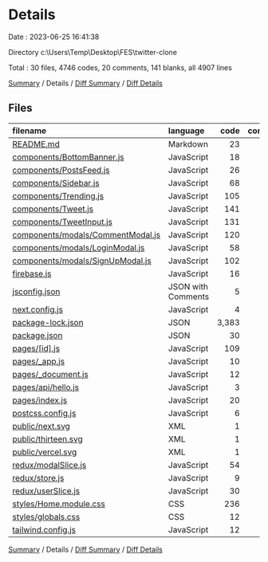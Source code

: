 # Details

Date : 2023-06-25 16:41:38

Directory c:\\Users\\Temp\\Desktop\\FES\\twitter-clone

Total : 30 files,  4746 codes, 20 comments, 141 blanks, all 4907 lines

[Summary](results.md) / Details / [Diff Summary](diff.md) / [Diff Details](diff-details.md)

## Files
| filename | language | code | comment | blank | total |
| :--- | :--- | ---: | ---: | ---: | ---: |
| [README.md](/README.md) | Markdown | 23 | 0 | 16 | 39 |
| [components/BottomBanner.js](/components/BottomBanner.js) | JavaScript | 18 | 0 | 3 | 21 |
| [components/PostsFeed.js](/components/PostsFeed.js) | JavaScript | 26 | 0 | 2 | 28 |
| [components/Sidebar.js](/components/Sidebar.js) | JavaScript | 68 | 0 | 4 | 72 |
| [components/Trending.js](/components/Trending.js) | JavaScript | 105 | 0 | 2 | 107 |
| [components/Tweet.js](/components/Tweet.js) | JavaScript | 141 | 0 | 7 | 148 |
| [components/TweetInput.js](/components/TweetInput.js) | JavaScript | 131 | 2 | 8 | 141 |
| [components/modals/CommentModal.js](/components/modals/CommentModal.js) | JavaScript | 120 | 0 | 3 | 123 |
| [components/modals/LoginModal.js](/components/modals/LoginModal.js) | JavaScript | 58 | 0 | 7 | 65 |
| [components/modals/SignUpModal.js](/components/modals/SignUpModal.js) | JavaScript | 102 | 0 | 9 | 111 |
| [firebase.js](/firebase.js) | JavaScript | 16 | 5 | 3 | 24 |
| [jsconfig.json](/jsconfig.json) | JSON with Comments | 5 | 4 | 0 | 9 |
| [next.config.js](/next.config.js) | JavaScript | 4 | 1 | 2 | 7 |
| [package-lock.json](/package-lock.json) | JSON | 3,383 | 0 | 1 | 3,384 |
| [package.json](/package.json) | JSON | 30 | 0 | 1 | 31 |
| [pages/[id].js](/pages/%5Bid%5D.js) | JavaScript | 109 | 0 | 12 | 121 |
| [pages/_app.js](/pages/_app.js) | JavaScript | 10 | 0 | 2 | 12 |
| [pages/_document.js](/pages/_document.js) | JavaScript | 12 | 0 | 2 | 14 |
| [pages/api/hello.js](/pages/api/hello.js) | JavaScript | 3 | 1 | 2 | 6 |
| [pages/index.js](/pages/index.js) | JavaScript | 20 | 0 | 2 | 22 |
| [postcss.config.js](/postcss.config.js) | JavaScript | 6 | 0 | 1 | 7 |
| [public/next.svg](/public/next.svg) | XML | 1 | 0 | 0 | 1 |
| [public/thirteen.svg](/public/thirteen.svg) | XML | 1 | 0 | 0 | 1 |
| [public/vercel.svg](/public/vercel.svg) | XML | 1 | 0 | 0 | 1 |
| [redux/modalSlice.js](/redux/modalSlice.js) | JavaScript | 54 | 0 | 5 | 59 |
| [redux/store.js](/redux/store.js) | JavaScript | 9 | 0 | 1 | 10 |
| [redux/userSlice.js](/redux/userSlice.js) | JavaScript | 30 | 0 | 4 | 34 |
| [styles/Home.module.css](/styles/Home.module.css) | CSS | 236 | 5 | 38 | 279 |
| [styles/globals.css](/styles/globals.css) | CSS | 12 | 0 | 3 | 15 |
| [tailwind.config.js](/tailwind.config.js) | JavaScript | 12 | 2 | 1 | 15 |

[Summary](results.md) / Details / [Diff Summary](diff.md) / [Diff Details](diff-details.md)